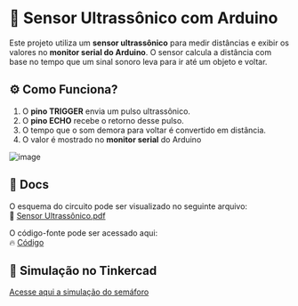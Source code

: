 # 📡 Sensor Ultrassônico com Arduino

Este projeto utiliza um **sensor ultrassônico** para medir distâncias e exibir os valores no **monitor serial do Arduino**. O sensor calcula a distância com base no tempo que um sinal sonoro leva para ir até um objeto e voltar.

## ⚙️ Como Funciona?
1. O **pino TRIGGER** envia um pulso ultrassônico.
2. O **pino ECHO** recebe o retorno desse pulso.
3. O tempo que o som demora para voltar é convertido em distância.
4. O valor é mostrado no **monitor serial** do Arduino

![image](https://github.com/user-attachments/assets/64e97eca-ef82-49cd-ab13-11918f084062)

## 📂 Docs  
O esquema do circuito pode ser visualizado no seguinte arquivo:  
📄 [Sensor Ultrassônico.pdf](docs/Sensor%20Ultrass%C3%B4nico.pdf)  

O código-fonte pode ser acessado aqui:  
🔥 [Código](src/sensor.ino)  


## 🔗 Simulação no Tinkercad
[Acesse aqui a simulação do semáforo](https://www.tinkercad.com/things/9vQ1JMXBe7l-sensor-ultrassonico?sharecode=4dW8RHvU8C7ZafbCxqkpLUHNCDzWWhmmKWGl_FAmt24)





